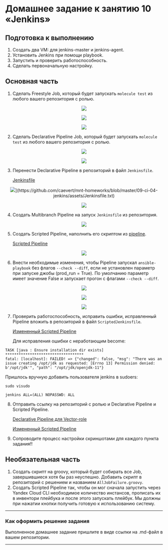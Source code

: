 # Домашнее задание к занятию 10 «Jenkins»

## Подготовка к выполнению

1. Создать два VM: для jenkins-master и jenkins-agent.
2. Установить Jenkins при помощи playbook.
3. Запустить и проверить работоспособность.
4. Сделать первоначальную настройку.

## Основная часть

1. Сделать Freestyle Job, который будет запускать `molecule test` из любого вашего репозитория с ролью.
<p align="center">
  <image src="./assets/Freestyle_molecule1.png"
</p>

<p align="center">
  <image src="./assets/Freestyle_molecule2.png"
</p>

<p align="center">
  <image src="./assets/Freestyle_molecule3.png"
</p>


2. Сделать Declarative Pipeline Job, который будет запускать `molecule test` из любого вашего репозитория с ролью.

<p align="center">
  <image src="./assets/Declarative_pipe1.png"
</p>

<p align="center">
  <image src="./assets/Declarative_pipe2.png"
</p>

3. Перенести Declarative Pipeline в репозиторий в файл `Jenkinsfile`.
   

   [Jenkinsfile](https://github.com/caevert/mnt-homeworks/blob/master/09-ci-04-jenkins/assets/Jenkinsfile.txt)



<p align="center">
  <image src="./assets/Declarative_pipe2.png"
</p>](https://github.com/caevert/mnt-homeworks/blob/master/09-ci-04-jenkins/assets/Jenkinsfile.txt)



<p align="center">
  <image src="./assets/Declarative_pipe3.png"
</p>

4. Создать Multibranch Pipeline на запуск `Jenkinsfile` из репозитория.

<p align="center">
  <image src="./assets/Multi_pipe1.png"
</p>


5. Создать Scripted Pipeline, наполнить его скриптом из [pipeline](./pipeline).

    [Scripted Pipeline](./pipeline/ScriptedJenkinsfile)


<p align="center">
  <image src="./assets/Scripted_pipe1.png"
</p>

6. Внести необходимые изменения, чтобы Pipeline запускал `ansible-playbook` без флагов `--check --diff`, если не установлен параметр при запуске джобы (prod_run = True). По умолчанию параметр имеет значение False и запускает прогон с флагами `--check --diff`.

<p align="center">
  <image src="./assets/Scripted_pipe2.png"
</p>


<p align="center">
  <image src="./assets/Scripted_pipe3.png"
</p>

<p align="center">
  <image src="./assets/Scripted_pipe4.png"
</p>

7. Проверить работоспособность, исправить ошибки, исправленный Pipeline вложить в репозиторий в файл `ScriptedJenkinsfile`.

    [Измененный Scripted Pipeline](./pipeline/ScriptedJenkinsfile)

    Для исправления ошибки с неработающим become:

```
TASK [java : Ensure installation dir exists] ***********************************
fatal: [localhost]: FAILED! => {"changed": false, "msg": "There was an issue creating /opt/jdk as requested: [Errno 13] Permission denied: b'/opt/jdk'", "path": "/opt/jdk/openjdk-11"}
```

  Пришлось вручную добавить пользователя jenkins в sudoers: 

```
sudo visudo

jenkins ALL=(ALL) NOPASSWD: ALL
```

8. Отправить ссылку на репозиторий с ролью и Declarative Pipeline и Scripted Pipeline.

    [Declarative Pipeline для Vector-role](https://github.com/Muroway/vector-role/blob/master/Jenkinsfile)

    [Измененный Scripted Pipeline](./pipeline/ScriptedJenkinsfile)

9. Сопроводите процесс настройки скриншотами для каждого пункта задания!!

## Необязательная часть

1. Создать скрипт на groovy, который будет собирать все Job, завершившиеся хотя бы раз неуспешно. Добавить скрипт в репозиторий с решением и названием `AllJobFailure.groovy`.
2. Создать Scripted Pipeline так, чтобы он мог сначала запустить через Yandex Cloud CLI необходимое количество инстансов, прописать их в инвентори плейбука и после этого запускать плейбук. Мы должны при нажатии кнопки получить готовую к использованию систему.

---

### Как оформить решение задания

Выполненное домашнее задание пришлите в виде ссылки на .md-файл в вашем репозитории.

---
